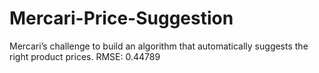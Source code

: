 # Mercari-Price-Suggestion
Mercari’s challenge to build an algorithm that automatically suggests the right product prices.
RMSE: 0.44789

